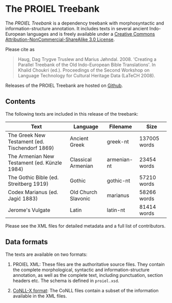The PROIEL Treebank
===================

The _PROIEL Treebank_ is a dependency treebank with morphosyntactic and
information-structure annotation. It includes texts in several ancient
Indo-European languages and is freely available under a [Creative Commons
Attribution-NonCommercial-ShareAlike 3.0 License](
http://creativecommons.org/licenses/by-nc-sa/3.0/us/).

Please cite as

> Haug, Dag Trygve Truslew and Marius Jøhndal. 2008. 'Creating a Parallel
> Treebank of the Old Indo-European Bible Translations'. In Khalid Choukri
> (ed.). Proceedings of the Second Workshop on Language Technology for
> Cultural Heritage Data (LaTeCH 2008).

Releases of the PROIEL Treebank are hosted on
[Github](https://github.com/proiel/proiel-treebank).

Contents
--------

The following texts are included in this release of the treebank:

  Text                                           | Language            | Filename    | Size
  ----                                           | --------            | --------    | ----
  The Greek New Testament (ed. Tischendorf 1869) | Ancient Greek       | greek-nt    | 137005 words
  The Armenian New Testament (ed. Künzle 1984)   | Classical Armenian  | armenian-nt | 23454 words
  The Gothic Bible (ed. Streitberg 1919)         | Gothic              | gothic-nt   | 57210 words
  Codex Marianus (ed. Jagić 1883)                | Old Church Slavonic | marianus    | 58266 words
  Jerome's Vulgate                               | Latin               | latin-nt    | 81414 words

Please see the XML files for detailed metadata and a full list of contributors.

Data formats
------------

The texts are available on two formats:

1. PROIEL XML: These files are the authoritative source files. They contain the
   complete morphological, syntactic and information-structure annotation, as well as
   the complete text, including punctuation, section headers etc. The schema is
   defined in `proiel.xsd`.

2. [CoNLL-X format](http://nextens.uvt.nl/depparse-wiki/DataFormat): The CoNLL
   files contain a subset of the information available in the XML files.
